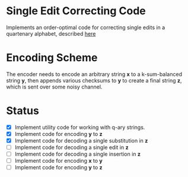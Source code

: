 # Single Edit Correcting Code

Implements an order-optimal code for correcting single edits in a quartenary alphabet, described [here](https://arxiv.org/pdf/1910.06501.pdf)

# Encoding Scheme

The encoder needs to encode an arbitrary string **x** to a k-sum-balanced string **y**, then appends various checksums to **y** to create a final string **z**, which is sent over some noisy channel.  

# Status

- [x] Implement utility code for working with q-ary strings. 
- [x] Implement code for encoding **y** to **z**
- [x] Implement code for decoding a single substitution in **z**
- [ ] Implement code for decoding a single edit in **z**
- [ ] Implement code for decoding a single insertion in **z**
- [ ] Implement code for encoding **x** to **y**
- [ ] Implement code for encoding **y** to **z** 
